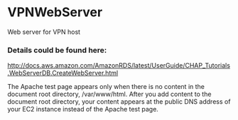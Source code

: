 # VPNWebServer
Web server for VPN host

### Details could be found here:
http://docs.aws.amazon.com/AmazonRDS/latest/UserGuide/CHAP_Tutorials.WebServerDB.CreateWebServer.html

The Apache test page appears only when there is no content in the document root directory, /var/www/html. After you add content to the document root directory, your content appears at the public DNS address of your EC2 instance instead of the Apache test page.
